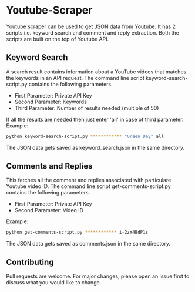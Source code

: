# Youtube-Scraper

Youtube scraper can be used to get JSON data from Youtube. It has 2 scripts i.e. keyword search and comment and reply extraction. Both the scripts are built on the top of Youtube API.

## Keyword Search

A search result contains information about a YouTube videos that matches the keywords in an API request. The command line script keyword-search-script.py contains the following parameters.

* First Parameter: Private API Key
* Second Parameter: Keywords
* Third Parameter: Number of results needed (multiple of 50)

If all the results are needed then just enter 'all' in case of third parameter.
Example:

```bash
python keyword-search-script.py ************ "Green Day" all
```

The JSON data gets saved as keyword_search.json in the same directory.

## Comments and Replies

This fetches all the comment and replies associated with particulare Youtube video ID. The command line script get-comments-script.py contains the following parameters.

* First Parameter: Private API Key
* Second Parameter: Video ID

Example:

```bash
python get-comments-script.py ************ i-2zY4BdP1s
```

The JSON data gets saved as comments.json in the same directory.

## Contributing

Pull requests are welcome. For major changes, please open an issue first to discuss what you would like to change.
